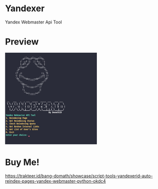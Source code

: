 # Yandexer
Yandex Webmaster Api Tool
# Preview
<img src="IMG_20240604_101841.jpg" width="300px" height="300px"/>

# Buy Me!
https://trakteer.id/bang-domath/showcase/script-tools-yandexerid-auto-reindex-pages-yandex-webmaster-python-okdc4
